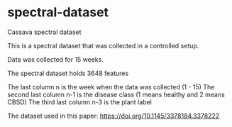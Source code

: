 # spectral-dataset
Cassava spectral dataset

This is a spectral dataset that was collected in a controlled setup.

Data was collected for 15 weeks. 

The spectral dataset holds 3648 features

The last column n is the week when the data was collected (1 - 15)
The second last column n-1 is the disease class (1 means healthy and 2 means CBSD)
The third last column n-3 is the plant label

The dataset used in this paper: https://doi.org/10.1145/3378184.3378222

